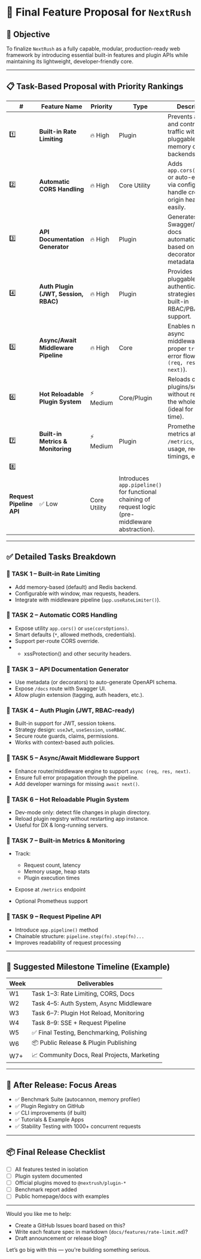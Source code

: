 # 🚀 Final Feature Proposal for `NextRush`

## 🎯 Objective

To finalize `NextRush` as a fully capable, modular, production-ready web framework by introducing essential built-in features and plugin APIs while maintaining its lightweight, developer-friendly core.

---

## 📋 Task-Based Proposal with Priority Rankings

| #                        | Feature Name                         | Priority     | Type                                                                                               | Description                                                                                     |
| ------------------------ | ------------------------------------ | ------------ | -------------------------------------------------------------------------------------------------- | ----------------------------------------------------------------------------------------------- |
| 1️⃣                       | **Built-in Rate Limiting**           | 🔥 High      | Plugin                                                                                             | Prevents abuse and controls traffic with pluggable memory or Redis backends.                    |
| 2️⃣                       | **Automatic CORS Handling**          | 🔥 High      | Core Utility                                                                                       | Adds `app.cors(options)` or auto-enable via config to handle cross-origin headers easily.       |
| 3️⃣                       | **API Documentation Generator**      | 🔥 High      | Plugin                                                                                             | Generates Swagger/OpenAPI docs automatically based on decorators or metadata.                   |
| 4️⃣                       | **Auth Plugin (JWT, Session, RBAC)** | 🔥 High      | Plugin                                                                                             | Provides pluggable authentication strategies with built-in RBAC/PBAC support.                   |
| 5️⃣                       | **Async/Await Middleware Pipeline**  | 🔥 High      | Core                                                                                               | Enables native async middlewares with proper `try/catch` error flow (`async (req, res, next)`). |
| 6️⃣                       | **Hot Reloadable Plugin System**     | ⚡ Medium    | Core/Plugin                                                                                        | Reloads custom plugins/services without restarting the whole server (ideal for dev-time).       |
| 7️⃣                       | **Built-in Metrics & Monitoring**    | ⚡ Medium    | Plugin                                                                                             | Prometheus/JSON metrics at `/metrics`, memory usage, request timings, etc.                      |
| 8️⃣                       |
| **Request Pipeline API** | ✅ Low                               | Core Utility | Introduces `app.pipeline()` for functional chaining of request logic (pre-middleware abstraction). |

---

## ✅ Detailed Tasks Breakdown

### **🧩 TASK 1 – Built-in Rate Limiting**

- Add memory-based (default) and Redis backend.
- Configurable with window, max requests, headers.
- Integrate with middleware pipeline (`app.useRateLimiter()`).

### **🧩 TASK 2 – Automatic CORS Handling**

- Expose utility `app.cors()` or `use(corsOptions)`.
- Smart defaults (`*`, allowed methods, credentials).
- Support per-route CORS override.
- - xssProtection() and other security headers.

### **🧩 TASK 3 – API Documentation Generator**

- Use metadata (or decorators) to auto-generate OpenAPI schema.
- Expose `/docs` route with Swagger UI.
- Allow plugin extension (tagging, auth headers, etc.).

### **🧩 TASK 4 – Auth Plugin (JWT, RBAC-ready)**

- Built-in support for JWT, session tokens.
- Strategy design: `useJwt`, `useSession`, `useRBAC`.
- Secure route guards, claims, permissions.
- Works with context-based auth policies.

### **🧩 TASK 5 – Async/Await Middleware Support**

- Enhance router/middleware engine to support `async (req, res, next)`.
- Ensure full error propagation through the pipeline.
- Add developer warnings for missing `await next()`.

### **🧩 TASK 6 – Hot Reloadable Plugin System**

- Dev-mode only: detect file changes in plugin directory.
- Reload plugin registry without restarting app instance.
- Useful for DX & long-running servers.

### **🧩 TASK 7 – Built-in Metrics & Monitoring**

- Track:

  - Request count, latency
  - Memory usage, heap stats
  - Plugin execution times

- Expose at `/metrics` endpoint
- Optional Prometheus support

### **🧩 TASK 9 – Request Pipeline API**

- Introduce `app.pipeline()` method
- Chainable structure: `pipeline.step(fn).step(fn)...`
- Improves readability of request processing

---

## 🧭 Suggested Milestone Timeline (Example)

| Week | Deliverables                                |
| ---- | ------------------------------------------- |
| W1   | Task 1–3: Rate Limiting, CORS, Docs         |
| W2   | Task 4–5: Auth System, Async Middleware     |
| W3   | Task 6–7: Plugin Hot Reload, Monitoring     |
| W4   | Task 8–9: SSE + Request Pipeline            |
| W5   | ✅ Final Testing, Benchmarking, Polishing   |
| W6   | 📦 Public Release & Plugin Publishing       |
| W7+  | 📈 Community Docs, Real Projects, Marketing |

---

## 🧪 After Release: Focus Areas

- ✅ Benchmark Suite (autocannon, memory profiler)
- ✅ Plugin Registry on GitHub
- ✅ CLI improvements (if built)
- ✅ Tutorials & Example Apps
- ✅ Stability Testing with 1000+ concurrent requests

---

## 📦 Final Release Checklist

- [ ] All features tested in isolation
- [ ] Plugin system documented
- [ ] Official plugins moved to `@nextrush/plugin-*`
- [ ] Benchmark report added
- [ ] Public homepage/docs with examples

---

Would you like me to help:

- Create a GitHub Issues board based on this?
- Write each feature spec in markdown (`docs/features/rate-limit.md`)?
- Draft announcement or release blog?

Let’s go big with this — you're building something serious.
